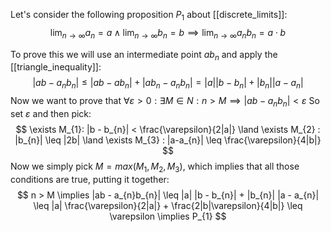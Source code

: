 Let's consider the following proposition $P_{1}$ about [[discrete_limits]]:
$$
\lim_{ n \to \infty } a_{n} = a \land \lim_{ n \to \infty } b_{n} = b \implies \lim_{ n \to \infty } a_{n} b_{n} = a \cdot b
$$

To prove this we will use an intermediate point $ab_{n}$ and apply the [[triangle_inequality]]:
$$
|ab - a_{n}b_{n}| \leq |ab - ab_{n}| + |ab_{n} - a_{n}b_{n}| = |a| |b - b_{n}| + |b_{n}| |a - a_{n}|
$$
Now we want to prove that $\forall \varepsilon > 0 : \exists M \in  N: n > M \implies |ab - a_{n}b_{n}| < \varepsilon$
So set $\varepsilon$ and then pick:
$$
\exists M_{1}: |b - b_{n}| < \frac{\varepsilon}{2|a|} \land \exists M_{2} : |b_{n}| \leq |2b| \land \exists M_{3} : |a-a_{n}| \leq \frac{\varepsilon}{4|b|}
$$
Now we simply pick $M = max(M_{1}, M_{2}, M_{3})$, which implies that all those conditions are true, putting it together:
$$
n > M \implies |ab - a_{n}b_{n}| \leq |a| |b - b_{n}| + |b_{n}| |a - a_{n}| \leq |a| \frac{\varepsilon}{2|a|} + \frac{2|b|\varepsilon}{4|b|} \leq \varepsilon \implies P_{1}
$$